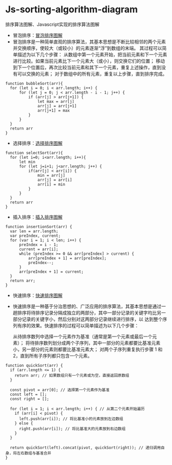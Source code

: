 # Js-sorting-algorithm-diagram
排序算法图解、Javascript实现的排序算法图解

- 冒泡排序：[冒泡排序图解](https://plutda.github.io/Js-sorting-algorithm-diagram/bubble-sort.html)
- 冒泡排序是一种简单直观的排序算法，其基本思想是不断比较相邻的两个元素并交换顺序，使较大（或较小）的元素逐渐“浮”到数组的末端。
  其过程可以简单描述为以下几个步骤：
  从数组中第一个元素开始，把当前元素和下一个元素进行比较。如果当前元素比下一个元素大（或小），则交换它们的位置；
  移动到下一个位置后，再次比较当前元素和其下一个元素，重复上述操作，直到没有可以交换的元素；
  对于数组中的所有元素，重复以上步骤，直到排序完成。
```
function bubbleSort(arr){
  for (let i = 0; i < arr.length; i++) {
      for (let j = 0; j < arr.length - i - 1; j++) {
          if (arr[j] > arr[j+1]) {
              let max = arr[j]
              arr[j] = arr[j+1]
              arr[j+1] = max
          }
      }
  }
  return arr
}
```
- 选择排序：[选择排序图解](https://plutda.github.io/Js-sorting-algorithm-diagram/select-sort.html)
```
function selectSort(arr){
  for (let i=0; i<arr.length; i++){
      let min
      for (let j=i+1; j<arr.length; j++) {
          if(arr[j] < arr[i]) {
              min = arr[j]
              arr[j] = arr[i]
              arr[i] = min
          }
      }
  }
  return arr
}
```
- 插入排序：[插入排序图解](https://plutda.github.io/Js-sorting-algorithm-diagram/insert-sort.html)
```
function insertionSort(arr) {
  var len = arr.length;
  var preIndex, current;
  for (var i = 1; i < len; i++) {
      preIndex = i - 1;
      current = arr[i];
      while (preIndex >= 0 && arr[preIndex] > current) {
          arr[preIndex + 1] = arr[preIndex];
          preIndex--;
      }
      arr[preIndex + 1] = current;
  }
  return arr;
}
```

- 快速排序：[快速排序图解](https://plutda.github.io/Js-sorting-algorithm-diagram/quick-sort.html)
- 快速排序是一种基于分治思想的、广泛应用的排序算法，其基本思想是通过一趟排序将待排序记录分隔成独立的两部分，其中一部分记录的关键字均比另一部分记录的关键字小，然后分别对这两部分记录继续进行排序，以  达到整个序列有序的效果。快速排序的过程可以简单描述为以下几个步骤：

  从待排序数列中选择一个元素作为基准（通常是第一个元素或最后一个元素）；
  将待排序数列划分成两个子序列，其中一部分的元素都要比基准元素小，另一部分的元素则都要比基准元素大；
  对两个子序列重复执行步骤 1 和 2，直到所有子序列都只包含一个元素。
```
function quickSort(arr) {
  if (arr.length <= 1) {
    return arr; // 如果数组只有一个元素或为空，直接返回原数组
  }

  const pivot = arr[0]; // 选择第一个元素作为基准
  const left = [];
  const right = [];

  for (let i = 1; i < arr.length; i++) { // 从第二个元素开始遍历
    if (arr[i] < pivot) {
      left.push(arr[i]); // 将比基准小的元素放到左边数组
    } else {
      right.push(arr[i]); // 将比基准大的元素放到右边数组
    }
  }

  return quickSort(left).concat(pivot, quickSort(right)); // 递归调用自身，将左右数组与基准合并
}
```
